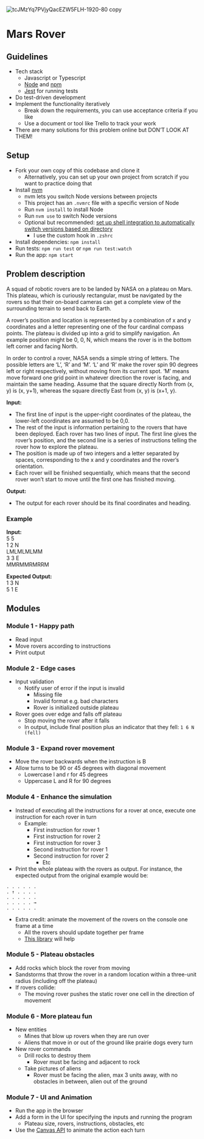 ![tcJMzYq7PVjyQacEZW5FLH-1920-80 copy](https://user-images.githubusercontent.com/109090387/216695238-88138bf6-46c7-4f1d-9cee-f7806a9ab8a5.png)

# Mars Rover

## Guidelines
- Tech stack
  - Javascript or Typescript
  - [Node](https://nodejs.org/) and [npm](https://www.npmjs.com/)
  - [Jest](https://jestjs.io/) for running tests
- Do test-driven development
- Implement the functionality iteratively
  - Break down the requirements, you can use acceptance criteria if you like
  - Use a document or tool like Trello to track your work
- There are many solutions for this problem online but DON’T LOOK AT THEM!

## Setup
- Fork your own copy of this codebase and clone it
  - Alternatively, you can set up your own project from scratch if you want to practice doing that
- Install [nvm](https://github.com/nvm-sh/nvm#installing-and-updating)
  - nvm lets you switch Node versions between projects
  - This project has an `.nvmrc` file with a specific version of Node
  - Run `nvm install` to install Node
  - Run `nvm use` to switch Node versions
  - Optional but recommended: [set up shell integration to automatically switch versions based on directory](https://github.com/nvm-sh/nvm#deeper-shell-integration)
    - I use the custom hook in `.zshrc`
- Install dependencies: `npm install`
- Run tests: `npm run test` or `npm run test:watch`
- Run the app: `npm start`

## Problem description
A squad of robotic rovers are to be landed by NASA on a plateau on Mars. This plateau,
which is curiously rectangular, must be navigated by the rovers so that their on-board
cameras can get a complete view of the surrounding terrain to send back to Earth.

A rover’s position and location is represented by a combination of x and y coordinates and a letter representing one of the four cardinal compass points. The plateau is divided up into a grid to simplify navigation. An example position might be 0, 0, N, which means the rover is in the bottom left corner and facing North.

In order to control a rover, NASA sends a simple string of letters. The possible letters are ‘L’, ‘R’ and ‘M’. ‘L’ and ‘R’ make the rover spin 90 degrees left or right respectively, without moving from its current spot. ‘M’ means move forward one grid point in whatever direction the rover is facing, and maintain the same heading.
Assume that the square directly North from (x, y) is (x, y+1), whereas the square directly East from (x, y) is (x+1, y).

**Input:**
- The first line of input is the upper-right coordinates of the plateau, the lower-left coordinates are assumed to be 0,0.
- The rest of the input is information pertaining to the rovers that have been deployed. Each rover has two lines of input. The first line gives the rover’s position, and the second line is a series of instructions telling the rover how to explore the plateau.
- The position is made up of two integers and a letter separated by spaces, corresponding to the x and y coordinates and the rover’s orientation.
- Each rover will be finished sequentially, which means that the second rover won’t start to move until the first one has finished moving.

**Output:**
- The output for each rover should be its final coordinates and heading.

### Example
**Input:**  
5 5  
1 2 N  
LMLMLMLMM  
3 3 E  
MMRMMRMRRM

**Expected Output:**  
1 3 N  
5 1 E

## Modules
### Module 1 - Happy path
- Read input
- Move rovers according to instructions
- Print output

### Module 2 - Edge cases
- Input validation
  - Notify user of error if the input is invalid
    - Missing file
    - Invalid format e.g. bad characters
    - Rover is initialized outside plateau
- Rover goes over edge and falls off plateau
  - Stop moving the rover after it falls
  - In output, include final position plus an indicator that they fell: `1 6 N (fell)`

### Module 3 - Expand rover movement
- Move the rover backwards when the instruction is B
- Allow turns to be 90 or 45 degrees with diagonal movement
  - Lowercase l and r for 45 degrees
  - Uppercase L and R for 90 degrees

### Module 4 - Enhance the simulation
- Instead of executing all the instructions for a rover at once, execute one instruction for each rover in turn
  - Example:
    - First instruction for rover 1
    - First instruction for rover 2
    - First instruction for rover 3
    - Second instruction for rover 1
    - Second instruction for rover 2
      - Etc
- Print the whole plateau with the rovers as output. For instance, the expected output from the original example would be:

```
. . . . . .
. ↑ . . . .
. . . . . .
. . . . . →
. . . . . .
```
- Extra credit: animate the movement of the rovers on the console one frame at a time
  - All the rovers should update together per frame
  - [This library](https://www.npmjs.com/package/chalk-animation) will help

### Module 5 - Plateau obstacles
  - Add rocks which block the rover from moving
  - Sandstorms that throw the rover in a random location within a three-unit radius (including off the plateau)
  - If rovers collide:
    - The moving rover pushes the static rover one cell in the direction of movement

### Module 6 - More plateau fun
- New entities
  - Mines that blow up rovers when they are run over
  - Aliens that move in or out of the ground like prairie dogs every turn  
- New rover commands
  - Drill rocks to destroy them
    - Rover must be facing and adjacent to rock
  - Take pictures of aliens
    - Rover must be facing the alien, max 3 units away, with no obstacles in between, alien out of the ground

### Module 7 - UI and Animation
- Run the app in the browser
- Add a form in the UI for specifying the inputs and running the program
  - Plateau size, rovers, instructions, obstacles, etc
- Use the [Canvas API](https://developer.mozilla.org/en-US/docs/Web/API/Canvas_API) to animate the action each turn
